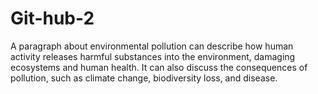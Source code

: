 # Git-hub-2
A paragraph about environmental pollution can describe how human activity releases harmful substances into the environment, damaging ecosystems and human health. It can also discuss the consequences of pollution, such as climate change, biodiversity loss, and disease.